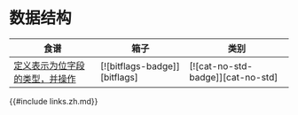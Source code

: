 # 数据结构

| 食谱                                          | 箱子                          | 类别                              |
| --------------------------------------------- | ----------------------------- | --------------------------------- |
| [定义表示为位字段的类型，并操作][ex-bitflags] | [![bitflags-badge]][bitflags] | [![cat-no-std-badge]][cat-no-std] |

[ex-bitflags]: data_structures/bitfield.zh.html#define-and-operate-on-a-type-represented-as-a-bitfield

{{#include links.zh.md}}
